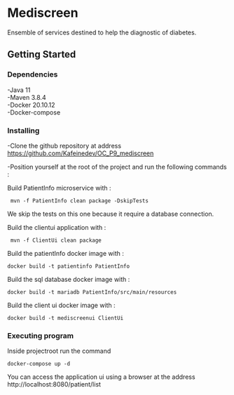 # Mediscreen

Ensemble of services destined to help the diagnostic of diabetes.

## Getting Started

### Dependencies

-Java 11\
-Maven 3.8.4\
-Docker 20.10.12\
-Docker-compose

### Installing

-Clone the github repository at address https://github.com/Kafeinedev/OC_P9_mediscreen

-Position yourself at the root of the project and run the following commands :

Build PatientInfo microservice with :
```
 mvn -f PatientInfo clean package -DskipTests
```
We skip the tests on this one because it require a database connection.

Build the clientui application with :
```
 mvn -f ClientUi clean package
```

Build the patientInfo docker image with :

```
docker build -t patientinfo PatientInfo
```

Build the sql database docker image with :
```
docker build -t mariadb PatientInfo/src/main/resources
```

Build the client ui docker image with :
```
docker build -t mediscreenui ClientUi
```

### Executing program

Inside projectroot run the command
```
docker-compose up -d
```

You can access the application ui using a browser at the address http://localhost:8080/patient/list

